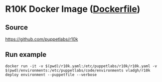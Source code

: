 # R10K Docker Image ([Dockerfile](https://github.com/vladgh/docker_base_images/tree/master/r10k))

## Source

https://github.com/puppetlabs/r10k

## Run example

```
docker run -it -v $(pwd)/r10k.yaml:/etc/puppetlabs/r10k/r10k.yaml -v $(pwd)/environments:/etc/puppetlabs/code/environments vladgh/r10k deploy environment --puppetfile --verbose
```
